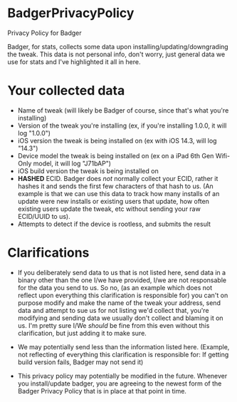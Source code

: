 # BadgerPrivacyPolicy
Privacy Policy for Badger

Badger, for stats, collects some data upon installing/updating/downgrading the tweak. This data is not personal info, don't worry, just general data we use for stats and I've highlighted it all in here.

# Your collected data
- Name of tweak (will likely be Badger of course, since that's what you're installing)
- Version of the tweak you're installing (ex, if you're installing 1.0.0, it will log "1.0.0")
- iOS version the tweak is being installed on (ex with iOS 14.3, will log "14.3")
- Device model the tweak is being installed on (ex on a iPad 6th Gen Wifi-Only model, it will log "J71bAP")
- iOS build version the tweak is being installed on
- **HASHED** ECID. Badger does *not* normally collect your ECID, rather it hashes it and sends the first few characters of that hash to us. (An example is that we can use this data to track how many installs of an update were new installs or existing users that update, how often existing users update the tweak, etc without sending your raw ECID/UUID to us).
- Attempts to detect if the device is rootless, and submits the result

# Clarifications
- If you deliberately send data to us that is not listed here, send data in a binary other than the one I/we have provided, I/we are not responsable for the data you send to us. So no, (as an example which does not reflect upon everything this clarification is responsible for) you can't on purpose modify and make the name of the tweak your address, send data and attempt to sue us for not listing we'd collect that, you're modifying and sending data we usually don't collect and blaming it on us. I'm pretty sure I/We *should* be fine from this even without this clarification, but just adding it to make sure.

- We may potentially send less than the information listed here. (Example, not reflecting of everything this clarification is responsible for: If getting build version fails, Badger may not send it)

- This privacy policy may potentially be modified in the future. Whenever you install/update badger, you are agreeing to the newest form of the Badger Privacy Policy that is in place at that point in time.
